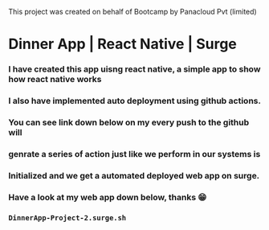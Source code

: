 This project was created on behalf of Bootcamp by Panacloud Pvt (limited)

# Dinner App | React Native | Surge

### I have created this app uisng react native, a simple app to show how react native works
### I also have implemented auto deployment using github actions.
### You can see link down below on my every push to the github will
### genrate a series of action just like we perform in our systems is
### Initialized and we get a automated deployed web app on surge.
### Have a look at my web app down below, thanks 😁

### `DinnerApp-Project-2.surge.sh`
